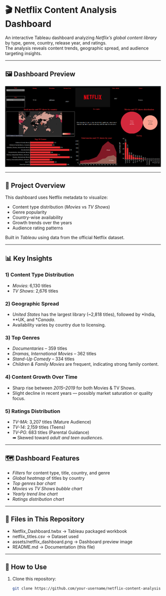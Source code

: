 # 🎬 Netflix Content Analysis Dashboard

An interactive Tableau dashboard analyzing *Netflix’s global content library* by type, genre, country, release year, and ratings.  
The analysis reveals content trends, geographic spread, and audience targeting insights.

---

## 🖼 Dashboard Preview
![Netflix Dashboard](netflix_dashboard.png)

---

## 📌 Project Overview
This dashboard uses Netflix metadata to visualize:
- Content type distribution (*Movies* vs *TV Shows*)
- Genre popularity
- Country-wise availability
- Growth trends over the years
- Audience rating patterns

Built in *Tableau* using data from the official Netflix dataset.

---

## 📊 Key Insights

### 1) Content Type Distribution
- *Movies*: 6,130 titles  
- *TV Shows*: 2,676 titles  

### 2) Geographic Spread
- *United States* has the largest library (~2,818 titles), followed by *India, **UK, and **Canada*.  
- Availability varies by country due to licensing.

### 3) Top Genres
- *Documentaries* – 359 titles  
- *Dramas, International Movies* – 362 titles  
- *Stand-Up Comedy* – 334 titles  
- *Children & Family Movies* are frequent, indicating strong family content.

### 4) Content Growth Over Time
- Sharp rise between *2015–2019* for both Movies & TV Shows.  
- Slight decline in recent years — possibly market saturation or quality focus.

### 5) Ratings Distribution
- *TV-MA*: 3,207 titles (Mature Audience)  
- *TV-14*: 2,159 titles (Teens)  
- *TV-PG*: 683 titles (Parental Guidance)  
➡ Skewed toward *adult and teen audiences*.

---

## 🗺 Dashboard Features
- *Filters* for content type, title, country, and genre
- *Global heatmap* of titles by country
- *Top genres bar chart*
- *Movies vs TV Shows bubble chart*
- *Yearly trend line chart*
- *Ratings distribution chart*

---

## 📂 Files in This Repository
- Netflix_Dashboard.twbx → Tableau packaged workbook  
- netflix_titles.csv → Dataset used  
- assets/netflix_dashboard.png → Dashboard preview image  
- README.md → Documentation (this file)

---

## 🚀 How to Use
1. Clone this repository:
   ```bash
   git clone https://github.com/your-username/netflix-content-analysis.git 
